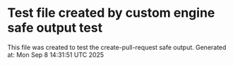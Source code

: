 # Test file created by custom engine safe output test
This file was created to test the create-pull-request safe output.
Generated at: Mon Sep  8 14:31:51 UTC 2025

